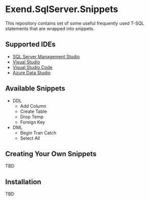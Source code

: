 # Exend.SqlServer.Snippets

This repository contains set of some useful frequently used T-SQL statements that are wrapped into snippets.  

## Supported IDEs
- [SQL Server Management Studio](https://docs.microsoft.com/en-us/sql/ssms/download-sql-server-management-studio-ssms)
- [Visual Studio](https://visualstudio.microsoft.com/)
- [Visual Studio Code](https://code.visualstudio.com)
- [Azure Data Studio](https://docs.microsoft.com/en-us/sql/azure-data-studio/download-azure-data-studio)

## Available Snippets
- DDL
    - Add Column
    - Create Table
    - Drop Temp
    - Foreign Key
- DML
    - Begin Tran Catch
    - Select All

## Creating Your Own Snippets
TBD

## Installation
TBD